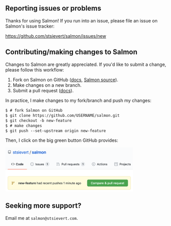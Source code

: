 


## Reporting issues or problems
Thanks for using Salmon! If you run into an issue, please file an issue on
Salmon's issue tracker:

https://github.com/stsievert/salmon/issues/new

## Contributing/making changes to Salmon

Changes to Salmon are greatly appreciated. If you'd like to submit a change,
please follow this workflow:

1. Fork on Salmon on GitHub ([docs][fork-docs], [Salmon source]).
2. Make changes on a new branch.
3. Submit a pull request ([docs][pr-docs]).

In practice, I make changes to my fork/branch and push my changes:

``` shell
$ # fork Salmon on GitHub
$ git clone https://github.com/USERNAME/salmon.git
$ git checkout -b new-feature
$ # make changes
$ git push --set-upstream origin new-feature
```

Then, I click on the big green button GitHub provides:

<img src="docs/source/imgs/pull-request.png" width="400px" />

## Seeking more support?

Email me at `salmon@stsievert.com`.

[fork-docs]:https://docs.github.com/en/github/getting-started-with-github/fork-a-repo
[Salmon source]:https://github.com/stsievert/salmon
[pr-docs]:https://docs.github.com/en/github/collaborating-with-issues-and-pull-requests/creating-a-pull-request-from-a-fork
